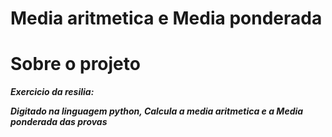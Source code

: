 # **Media aritmetica e Media ponderada**

# **Sobre o projeto**

**_Exercicio da resilia:_**

**_Digitado na linguagem python,
Calcula a media aritmetica e a Media ponderada das provas_**
